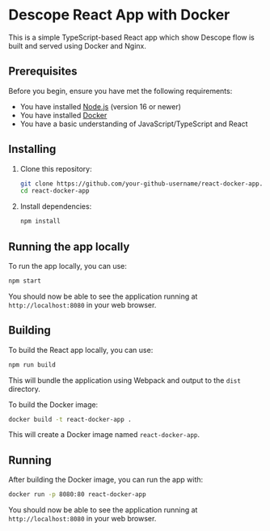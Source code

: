 # Descope React App with Docker

This is a simple TypeScript-based React app which show Descope flow is built and served using Docker and Nginx.

## Prerequisites

Before you begin, ensure you have met the following requirements:

* You have installed [Node.js](https://nodejs.org/) (version 16 or newer)
* You have installed [Docker](https://www.docker.com/)
* You have a basic understanding of JavaScript/TypeScript and React

## Installing

1. Clone this repository:

    ```bash
    git clone https://github.com/your-github-username/react-docker-app.git
    cd react-docker-app
    ```

2. Install dependencies:

    ```bash
    npm install
    ```

## Running the app locally

To run the app locally, you can use:

```bash
npm start
```

You should now be able to see the application running at `http://localhost:8080` in your web browser.

## Building

To build the React app locally, you can use:

```bash
npm run build
```

This will bundle the application using Webpack and output to the `dist` directory.

To build the Docker image:

```bash
docker build -t react-docker-app .
```

This will create a Docker image named `react-docker-app`.

## Running

After building the Docker image, you can run the app with:

```bash
docker run -p 8080:80 react-docker-app
```

You should now be able to see the application running at `http://localhost:8080` in your web browser.

